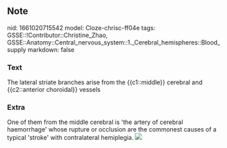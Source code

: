 ## Note
nid: 1661020715542
model: Cloze-chrisc-ff04e
tags: GSSE::!Contributor::Christine_Zhao, GSSE::Anatomy::Central_nervous_system::1._Cerebral_hemispheres::Blood_supply
markdown: false

### Text
<div>
  <div>
    <div>
      <div>
        <div>
          The lateral striate branches arise from the
          {{c1::middle}} cerebral and {{c2::anterior choroidal}}
          vessels
        </div>
      </div>
    </div>
  </div>
</div>

### Extra
<div>
  <div>
    <div>
      <div>
        <div>
          <div>
            <div>
              <div>
                <div>One of them from the middle cerebral is 'the
                artery of cerebral haemorrhage' whose rupture or
                occlusion are the commonest causes of a typical
                'stroke' with contralateral hemiplegia. <img src= 
                "paste-dcde3e9b99dfb891db549539754527769e26ea90.jpg">
                </div>
              </div>
            </div>
          </div>
        </div>
      </div>
    </div>
  </div>
</div>
